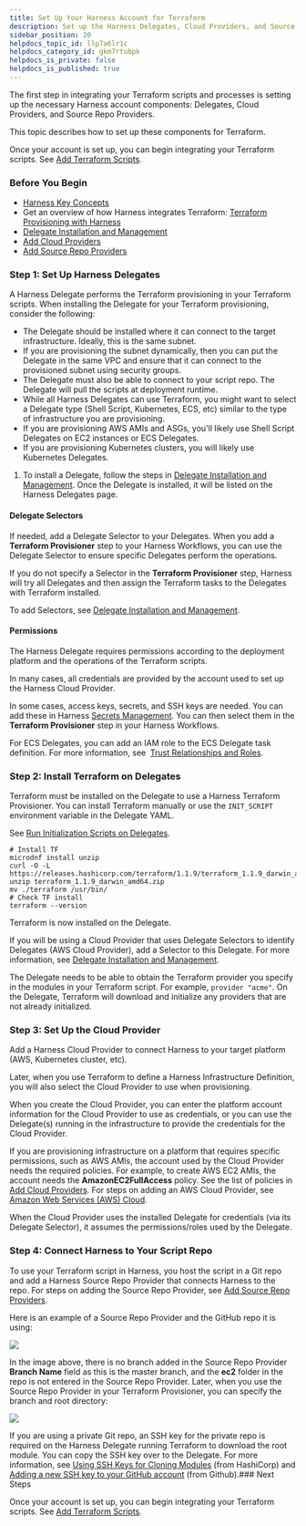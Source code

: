 ```yaml
---
title: Set Up Your Harness Account for Terraform
description: Set up the Harness Delegates, Cloud Providers, and Source Repo Providers for Terraform integration.
sidebar_position: 20
helpdocs_topic_id: llp7a6lr1c
helpdocs_category_id: gkm7rtubpk
helpdocs_is_private: false
helpdocs_is_published: true
---
```


The first step in integrating your Terraform scripts and processes is setting up the necessary Harness account components: Delegates, Cloud Providers, and Source Repo Providers.

This topic describes how to set up these components for Terraform.

Once your account is set up, you can begin integrating your Terraform scripts. See [Add Terraform Scripts](add-terraform-scripts.md).

### Before You Begin

* [Harness Key Concepts](https://docs.harness.io/article/4o7oqwih6h-harness-key-concepts)
* Get an overview of how Harness integrates Terraform: [Terraform Provisioning with Harness](../concepts-cd/deployment-types/terraform-provisioning-with-harness.md)
* [Delegate Installation and Management](../../firstgen-platform/account/manage-delegates/delegate-installation.md)
* [Add Cloud Providers](../../firstgen-platform/account/manage-connectors/cloud-providers.md)
* [Add Source Repo Providers](../../firstgen-platform/account/manage-connectors/add-source-repo-providers.md)

### Step 1: Set Up Harness Delegates

A Harness Delegate performs the Terraform provisioning in your Terraform scripts. When installing the Delegate for your Terraform provisioning, consider the following:

* The Delegate should be installed where it can connect to the target infrastructure. Ideally, this is the same subnet.
* If you are provisioning the subnet dynamically, then you can put the Delegate in the same VPC and ensure that it can connect to the provisioned subnet using security groups.
* The Delegate must also be able to connect to your script repo. The Delegate will pull the scripts at deployment runtime.
* While all Harness Delegates can use Terraform, you might want to select a Delegate type (Shell Script, Kubernetes, ECS, etc) similar to the type of infrastructure you are provisioning.
* If you are provisioning AWS AMIs and ASGs, you'll likely use Shell Script Delegates on EC2 instances or ECS Delegates.
* If you are provisioning Kubernetes clusters, you will likely use Kubernetes Delegates.
1. To install a Delegate, follow the steps in [Delegate Installation and Management](../../firstgen-platform/account/manage-delegates/delegate-installation.md). Once the Delegate is installed, it will be listed on the Harness Delegates page.

#### Delegate Selectors

If needed, add a Delegate Selector to your Delegates. When you add a **Terraform Provisioner** step to your Harness Workflows, you can use the Delegate Selector to ensure specific Delegates perform the operations.

If you do not specify a Selector in the **Terraform Provisioner** step, Harness will try all Delegates and then assign the Terraform tasks to the Delegates with Terraform installed.

To add Selectors, see [Delegate Installation and Management](../../firstgen-platform/account/manage-delegates/delegate-installation.md).

#### Permissions

The Harness Delegate requires permissions according to the deployment platform and the operations of the Terraform scripts.

In many cases, all credentials are provided by the account used to set up the Harness Cloud Provider.

In some cases, access keys, secrets, and SSH keys are needed. You can add these in Harness [Secrets Management](../../firstgen-platform/security/secrets-management/secret-management.md). You can then select them in the **Terraform Provisioner** step in your Harness Workflows.

For ECS Delegates, you can add an IAM role to the ECS Delegate task definition. For more information, see  [Trust Relationships and Roles](../../firstgen-platform/account/manage-delegates/delegate-installation.md#trust-relationships-and-roles).

### Step 2: Install Terraform on Delegates

Terraform must be installed on the Delegate to use a Harness Terraform Provisioner. You can install Terraform manually or use the `INIT_SCRIPT` environment variable in the Delegate YAML.

See [Run Initialization Scripts on Delegates](../../firstgen-platform/account/manage-delegates/run-initialization-scripts-on-delegates.md).


```
# Install TF  
microdnf install unzip  
curl -O -L https://releases.hashicorp.com/terraform/1.1.9/terraform_1.1.9_darwin_amd64.zip  
unzip terraform_1.1.9_darwin_amd64.zip  
mv ./terraform /usr/bin/  
# Check TF install  
terraform --version
```
Terraform is now installed on the Delegate.

If you will be using a Cloud Provider that uses Delegate Selectors to identify Delegates (AWS Cloud Provider), add a Selector to this Delegate. For more information, see [Delegate Installation and Management](../../firstgen-platform/account/manage-delegates/delegate-installation.md).

The Delegate needs to be able to obtain the Terraform provider you specify in the modules in your Terraform script. For example, `provider "acme"`. On the Delegate, Terraform will download and initialize any providers that are not already initialized.

### Step 3: Set Up the Cloud Provider

Add a Harness Cloud Provider to connect Harness to your target platform (AWS, Kubernetes cluster, etc).

Later, when you use Terraform to define a Harness Infrastructure Definition, you will also select the Cloud Provider to use when provisioning.

When you create the Cloud Provider, you can enter the platform account information for the Cloud Provider to use as credentials, or you can use the Delegate(s) running in the infrastructure to provide the credentials for the Cloud Provider.

If you are provisioning infrastructure on a platform that requires specific permissions, such as AWS AMIs, the account used by the Cloud Provider needs the required policies. For example, to create AWS EC2 AMIs, the account needs the **AmazonEC2FullAccess** policy. See the list of policies in [Add Cloud Providers](../../firstgen-platform/account/manage-connectors/cloud-providers.md). For steps on adding an AWS Cloud Provider, see [Amazon Web Services (AWS) Cloud](../../firstgen-platform/account/manage-connectors/cloud-providers.md#amazon-web-services-aws-cloud).

When the Cloud Provider uses the installed Delegate for credentials (via its Delegate Selector), it assumes the permissions/roles used by the Delegate.

### Step 4: Connect Harness to Your Script Repo

To use your Terraform script in Harness, you host the script in a Git repo and add a Harness Source Repo Provider that connects Harness to the repo. For steps on adding the Source Repo Provider, see [Add Source Repo Providers](../../firstgen-platform/account/manage-connectors/add-source-repo-providers.md).

Here is an example of a Source Repo Provider and the GitHub repo it is using:

![](./static/terraform-delegates-00.png)

In the image above, there is no branch added in the Source Repo Provider **Branch Name** field as this is the master branch, and the **ec2** folder in the repo is not entered in the Source Repo Provider. Later, when you use the Source Repo Provider in your Terraform Provisioner, you can specify the branch and root directory:

![](./static/terraform-delegates-01.png)

If you are using a private Git repo, an SSH key for the private repo is required on the Harness Delegate running Terraform to download the root module. You can copy the SSH key over to the Delegate. For more information, see [Using SSH Keys for Cloning Modules](https://www.terraform.io/docs/enterprise/workspaces/ssh-keys.html) (from HashiCorp) and [Adding a new SSH key to your GitHub account](https://help.github.com/en/articles/adding-a-new-ssh-key-to-your-github-account) (from Github).### Next Steps

Once your account is set up, you can begin integrating your Terraform scripts. See [Add Terraform Scripts](add-terraform-scripts.md).

